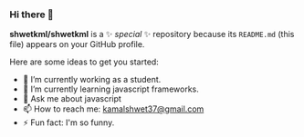### Hi there 👋

**shwetkml/shwetkml** is a ✨ _special_ ✨ repository because its `README.md` (this file) appears on your GitHub profile.

Here are some ideas to get you started:

- 🔭 I’m currently working as a student.
- 🌱 I’m currently learning javascript frameworks.
- 💬 Ask me about javascript
- 📫 How to reach me: kamalshwet37@gmail.com
- ⚡ Fun fact: I'm so funny.

